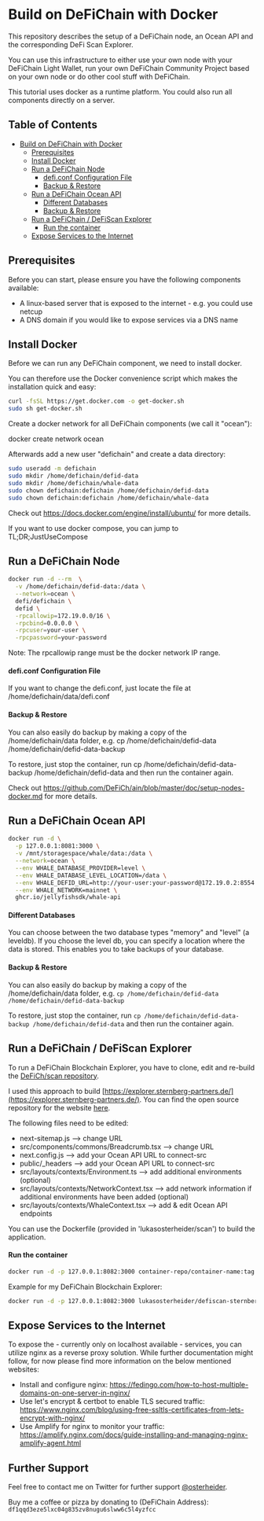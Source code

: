 <!-- START doctoc generated TOC please keep comment here to allow auto update -->
# Build on DeFiChain with Docker

This repository describes the setup of a DeFiChain node, an Ocean API and the corresponding DeFi Scan Explorer.

You can use this infrastructure to either use your own node with your DeFiChain Light Wallet, run your own DeFiChain Community Project based on your own node or do other cool stuff with DeFiChain.

This tutorial uses docker as a runtime platform. You could also run all components directly on a server.

<!-- DON'T EDIT THIS SECTION, INSTEAD RE-RUN doctoc TO UPDATE -->
## Table of Contents

- [Build on DeFiChain with Docker](#build-on-defichain-with-docker)
  - [Prerequisites](#prerequisites)
  - [Install Docker](#install-docker)
  - [Run a DeFiChain Node](#run-a-defichain-node)
      - [defi.conf Configuration File](#deficonf-configuration-file)
      - [Backup & Restore](#backup--restore)
  - [Run a DeFiChain Ocean API](#run-a-defichain-ocean-api)
      - [Different Databases](#different-databases)
      - [Backup & Restore](#backup--restore-1)
  - [Run a DeFiChain / DeFiScan Explorer](#run-a-defichain--defiscan-explorer)
      - [Run the container](#run-the-container)
  - [Expose Services to the Internet](#expose-services-to-the-internet)

<!-- END doctoc generated TOC please keep comment here to allow auto update -->
## Prerequisites

Before you can start, please ensure you have the following components available:

- A linux-based server that is exposed to the internet - e.g. you could use netcup
- A DNS domain if you would like to expose services via a DNS name

## Install Docker

Before we can run any DeFiChain component, we need to install docker.

You can therefore use the Docker convenience script which makes the installation quick and easy:

```sh
curl -fsSL https://get.docker.com -o get-docker.sh
sudo sh get-docker.sh
```

Create a docker network for all DeFiChain components (we call it "ocean"):

docker create network ocean

Afterwards add a new user "defichain" and create a data directory:

```sh
sudo useradd -m defichain
sudo mkdir /home/defichain/defid-data
sudo mkdir /home/defichain/whale-data
sudo chown defichain:defichain /home/defichain/defid-data
sudo chown defichain:defichain /home/defichain/whale-data
```

Check out https://docs.docker.com/engine/install/ubuntu/ for more details.

If you want to use docker compose, you can jump to TL;DR;JustUseCompose

## Run a DeFiChain Node

```sh
docker run -d --rm  \
  -v /home/defichain/defid-data:/data \
  --network=ocean \
  defi/defichain \
  defid \
  -rpcallowip=172.19.0.0/16 \
  -rpcbind=0.0.0.0 \
  -rpcuser=your-user \
  -rpcpassword=your-password
```

Note: The rpcallowip range must be the docker network IP range.

#### defi.conf Configuration File
If you want to change the defi.conf, just locate the file at /home/defichain/data/defi.conf

#### Backup & Restore
You can also easily do backup by making a copy of the /home/defichain/data folder, e.g. cp /home/defichain/defid-data /home/defichain/defid-data-backup

To restore, just stop the container, run cp /home/defichain/defid-data-backup /home/defichain/defid-data and then run the container again.

Check out https://github.com/DeFiCh/ain/blob/master/doc/setup-nodes-docker.md for more details.

## Run a DeFiChain Ocean API

```sh
docker run -d \
  -p 127.0.0.1:8081:3000 \
  -v /mnt/storagespace/whale/data:/data \
  --network=ocean \
  --env WHALE_DATABASE_PROVIDER=level \
  --env WHALE_DATABASE_LEVEL_LOCATION=/data \
  --env WHALE_DEFID_URL=http://your-user:your-password@172.19.0.2:8554 \
  --env WHALE_NETWORK=mainnet \
  ghcr.io/jellyfishsdk/whale-api
```

#### Different Databases

You can choose between the two database types "memory" and "level" (a leveldb). If you choose the level db, you can specify a location where the data is stored. This enables you to take backups of your database.

#### Backup & Restore
You can also easily do backup by making a copy of the /home/defichain/data folder, e.g. `cp /home/defichain/defid-data /home/defichain/defid-data-backup`

To restore, just stop the container, run `cp /home/defichain/defid-data-backup /home/defichain/defid-data` and then run the container again.

## Run a DeFiChain / DeFiScan Explorer

To run a DeFiChain Blockchain Explorer, you have to clone, edit and re-build the [DeFiCh/scan repository](https://github.com/DeFiCh/scan).

I used this approach to build [https://explorer.sternberg-partners.de/](https://explorer.sternberg-partners.de/). You can find the open source repository for the website [here](https://github.com/lukasosterheider/scan).

The following files need to be edited:
- next-sitemap.js --> change URL
- src/components/commons/Breadcrumb.tsx --> change URL
- next.config.js --> add your Ocean API URL to connect-src
- public/_headers --> add your Ocean API URL to connect-src
- src/layouts/contexts/Environment.ts --> add additional environments (optional)
- src/layouts/contexts/NetworkContext.tsx --> add network information if additional environments have been added (optional)
- src/layouts/contexts/WhaleContext.tsx --> add & edit Ocean API endpoints

You can use the Dockerfile (provided in 'lukasosterheider/scan') to build the application.

#### Run the container

```sh
docker run -d -p 127.0.0.1:8082:3000 container-repo/container-name:tag
```

Example for my DeFiChain Blockchain Explorer:

```sh
docker run -d -p 127.0.0.1:8082:3000 lukasosterheider/defiscan-sternberg-partners:0.1.5
```

## Expose Services to the Internet

To expose the - currently only on localhost available - services, you can utilize nginx as a reverse proxy solution. While further documentation might follow, for now please find more information on the below mentioned websites:

- Install and configure nginx: https://fedingo.com/how-to-host-multiple-domains-on-one-server-in-nginx/
- Use let's encrypt & certbot to enable TLS secured traffic: https://www.nginx.com/blog/using-free-ssltls-certificates-from-lets-encrypt-with-nginx/
- Use Amplify for nginx to monitor your traffic: https://amplify.nginx.com/docs/guide-installing-and-managing-nginx-amplify-agent.html

## Further Support

Feel free to contact me on Twitter for further support [@osterheider](https://twitter.com/osterheider).

Buy me a coffee or pizza by donating to (DeFiChain Address):
`df1qqd3eze5lxc04g835zv8nugu6slww6c5l4yzfcc`
